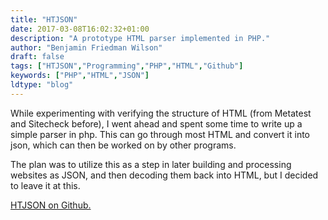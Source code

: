 ```yaml
---
title: "HTJSON"
date: 2017-03-08T16:02:32+01:00
description: "A prototype HTML parser implemented in PHP."
author: "Benjamin Friedman Wilson"
draft: false
tags: ["HTJSON","Programming","PHP","HTML","Github"]
keywords: ["PHP","HTML","JSON"]
ldtype: "blog"
---
```


While experimenting with verifying the structure of HTML (from Metatest and Sitecheck before), I went ahead and spent some time to write up a simple parser in php.
This can go through most HTML and convert it into json, which can then be worked on by other programs.

The plan was to utilize this as a step in later building and processing websites as JSON, and then decoding them back into HTML, but I decided to leave it at this.

[HTJSON on Github.](https://github.com/montymxb/HTJSON#readme)
